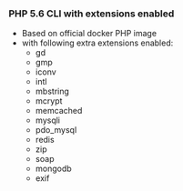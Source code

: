 ### PHP 5.6 CLI with extensions enabled

* Based on official docker PHP image
* with following extra extensions enabled:
    * gd
    * gmp
    * iconv
    * intl
    * mbstring
    * mcrypt
    * memcached
    * mysqli
    * pdo_mysql
    * redis
    * zip
    * soap
    * mongodb
    * exif
